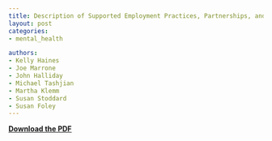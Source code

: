 ```yaml
---
title: Description of Supported Employment Practices, Partnerships, and Funding Models of Four Types of State Agencies and Community Rehabilitation Providers 
layout: post
categories:
- mental_health

authors:
- Kelly Haines 
- Joe Marrone
- John Halliday
- Michael Tashjian
- Martha Klemm
- Susan Stoddard
- Susan Foley
---
```



**[Download the PDF](/pdf/Supported-Employment-final-report.pdf)**

